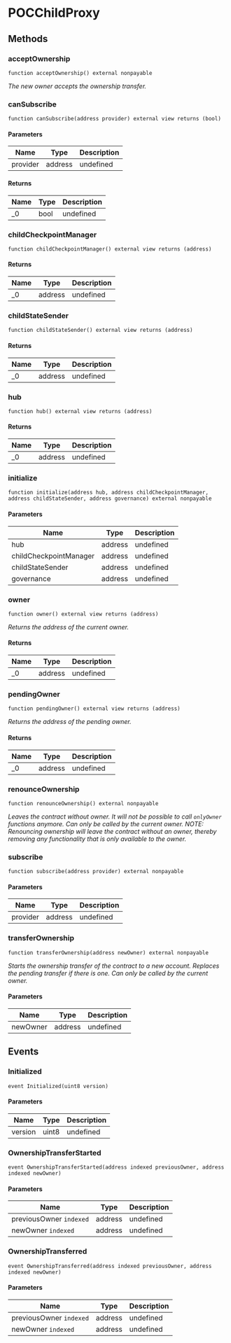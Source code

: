 # POCChildProxy









## Methods

### acceptOwnership

```solidity
function acceptOwnership() external nonpayable
```



*The new owner accepts the ownership transfer.*


### canSubscribe

```solidity
function canSubscribe(address provider) external view returns (bool)
```





#### Parameters

| Name | Type | Description |
|---|---|---|
| provider | address | undefined |

#### Returns

| Name | Type | Description |
|---|---|---|
| _0 | bool | undefined |

### childCheckpointManager

```solidity
function childCheckpointManager() external view returns (address)
```






#### Returns

| Name | Type | Description |
|---|---|---|
| _0 | address | undefined |

### childStateSender

```solidity
function childStateSender() external view returns (address)
```






#### Returns

| Name | Type | Description |
|---|---|---|
| _0 | address | undefined |

### hub

```solidity
function hub() external view returns (address)
```






#### Returns

| Name | Type | Description |
|---|---|---|
| _0 | address | undefined |

### initialize

```solidity
function initialize(address hub, address childCheckpointManager, address childStateSender, address governance) external nonpayable
```





#### Parameters

| Name | Type | Description |
|---|---|---|
| hub | address | undefined |
| childCheckpointManager | address | undefined |
| childStateSender | address | undefined |
| governance | address | undefined |

### owner

```solidity
function owner() external view returns (address)
```



*Returns the address of the current owner.*


#### Returns

| Name | Type | Description |
|---|---|---|
| _0 | address | undefined |

### pendingOwner

```solidity
function pendingOwner() external view returns (address)
```



*Returns the address of the pending owner.*


#### Returns

| Name | Type | Description |
|---|---|---|
| _0 | address | undefined |

### renounceOwnership

```solidity
function renounceOwnership() external nonpayable
```



*Leaves the contract without owner. It will not be possible to call `onlyOwner` functions anymore. Can only be called by the current owner. NOTE: Renouncing ownership will leave the contract without an owner, thereby removing any functionality that is only available to the owner.*


### subscribe

```solidity
function subscribe(address provider) external nonpayable
```





#### Parameters

| Name | Type | Description |
|---|---|---|
| provider | address | undefined |

### transferOwnership

```solidity
function transferOwnership(address newOwner) external nonpayable
```



*Starts the ownership transfer of the contract to a new account. Replaces the pending transfer if there is one. Can only be called by the current owner.*

#### Parameters

| Name | Type | Description |
|---|---|---|
| newOwner | address | undefined |



## Events

### Initialized

```solidity
event Initialized(uint8 version)
```





#### Parameters

| Name | Type | Description |
|---|---|---|
| version  | uint8 | undefined |

### OwnershipTransferStarted

```solidity
event OwnershipTransferStarted(address indexed previousOwner, address indexed newOwner)
```





#### Parameters

| Name | Type | Description |
|---|---|---|
| previousOwner `indexed` | address | undefined |
| newOwner `indexed` | address | undefined |

### OwnershipTransferred

```solidity
event OwnershipTransferred(address indexed previousOwner, address indexed newOwner)
```





#### Parameters

| Name | Type | Description |
|---|---|---|
| previousOwner `indexed` | address | undefined |
| newOwner `indexed` | address | undefined |



